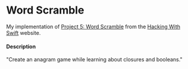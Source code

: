# Word Scramble
My implementation of [Project 5: Word Scramble](https://www.hackingwithswift.com/read/5/overview) from the [Hacking With Swift](https://www.hackingwithswift.com/) website.

#### Description
"Create an anagram game while learning about closures and booleans."
